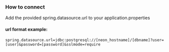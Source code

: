 ### How to connect
Add the provided spring.datasource.url to your application.properties

#### url format example:
````
spring.datasource.url=jdbc:postgresql://[neon_hostname]/[dbname]?user=[user]&password=[password]&sslmode=require
````